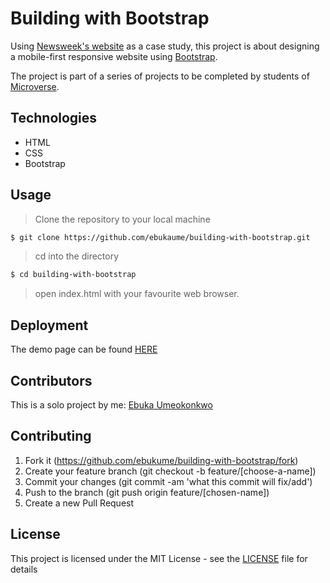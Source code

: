 # Building with Bootstrap

Using [Newsweek's website](https://www.newsweek.com/) as a case study, this project is about designing a mobile-first responsive website using [Bootstrap](https://getbootstrap.com/ "Bootstrap · The most popular HTML, CSS, and JS library in the world.").

The project is part of a series of projects to be completed by students of [Microverse](https://www.microverse.org/ "The Global School for Remote Software Developers!").

## Technologies

- HTML
- CSS
- Bootstrap

## Usage

> Clone the repository to your local machine

```sh
$ git clone https://github.com/ebukaume/building-with-bootstrap.git
```

> cd into the directory

```sh
$ cd building-with-bootstrap
```

> open index.html with your favourite web browser.

## Deployment

The demo page can be found [HERE](https://ebukaume.github.io/building-with-bootstrap/)

## Contributors

This is a solo project by me: [Ebuka Umeokonkwo](https://github.com/ebukaume)

## Contributing

1. Fork it (https://github.com/ebukume/building-with-bootstrap/fork)
2. Create your feature branch (git checkout -b feature/[choose-a-name])
3. Commit your changes (git commit -am 'what this commit will fix/add')
4. Push to the branch (git push origin feature/[chosen-name])
5. Create a new Pull Request

## License

This project is licensed under the MIT License - see the [LICENSE](./LICENSE) file for details
